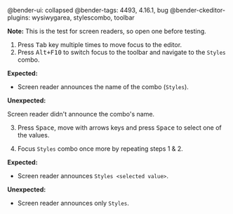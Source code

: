 @bender-ui: collapsed
@bender-tags: 4493, 4.16.1, bug
@bender-ckeditor-plugins: wysiwygarea, stylescombo, toolbar

**Note:** This is the test for screen readers, so open one before testing.

1. Press <kbd>Tab</kbd> key multiple times to move focus to the editor.
2. Press <kbd>Alt+F10</kbd> to switch focus to the toolbar and navigate to the `Styles` combo.

  **Expected:**

  * Screen reader announces the name of the combo (`Styles`).

  **Unexpected:**

  Screen reader didn't announce the combo's name.

3. Press <kbd>Space</kbd>, move with arrows keys and press <kbd>Space</kbd> to select one of the values.

4. Focus `Styles` combo once more by repeating steps 1 & 2.

  **Expected:**

  * Screen reader announces `Styles <selected value>`.

  **Unexpected:**

  * Screen reader announces only `Styles`.
